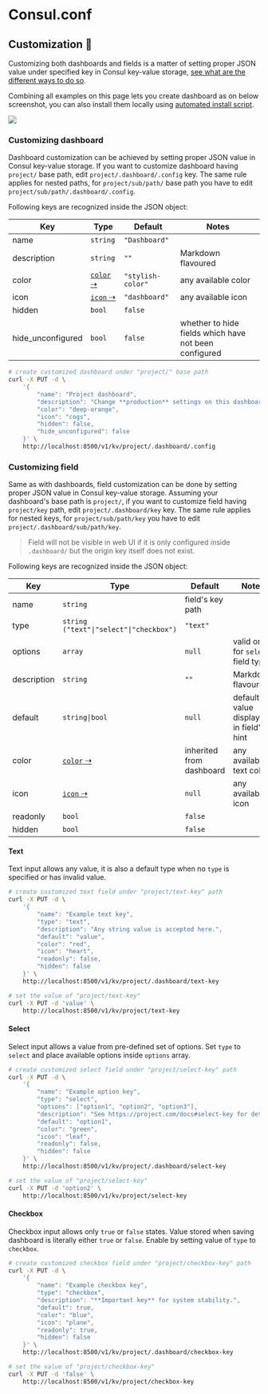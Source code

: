 # Consul.conf

## Customization :art:

Customizing both dashboards and fields is a matter of setting proper JSON value under specified key in Consul key-value storage, [see what are the different ways to do so](CONSUL.md#storing-values-in-key-value-storage).

Combining all examples on this page lets you create dashboard as on below screenshot, you can also install them locally using [automated install script](../README.md#install-examples).

![](https://user-images.githubusercontent.com/5011490/36344756-3725fa22-141f-11e8-8b08-1674c7d0d002.png)

### Customizing dashboard

Dashboard customization can be achieved by setting proper JSON value in Consul key-value storage. If you want to customize dashboard having `project/` base path, edit `project/.dashboard/.config` key. The same rule applies for nested paths, for `project/sub/path/` base path you have to edit `project/sub/path/.dashboard/.config`.

Following keys are recognized inside the JSON object:

| Key | Type | Default | Notes |
| --- | --- | --- | --- |
| name | `string` | `"Dashboard"` | |
| description | `string` | `""` | Markdown flavoured |
| color | [`color` &#8674;](https://mdbootstrap.com/css/colors/) | `"stylish-color"` | any available color |
| icon | [`icon` &#8674;](https://mdbootstrap.com/content/icons-list/) | `"dashboard"` | any available icon |
| hidden | `bool` | `false` | |
| hide_unconfigured | `bool` | `false` | whether to hide fields which have not been configured |

```bash
# create customized dashboard under "project/" base path
curl -X PUT -d \
    '{
        "name": "Project dashboard",
        "description": "Change **production** settings on this dashboard.\n\nVisit https://www.project.com/ to monitor your changes in action.",
        "color": "deep-orange",
        "icon": "cogs",
        "hidden": false,
        "hide_unconfigured": false
    }' \
    http://localhost:8500/v1/kv/project/.dashboard/.config
```

### Customizing field

Same as with dashboards, field customization can be done by setting proper JSON value in Consul key-value storage. Assuming your dashboard's base path is `project/`, if you want to customize field having `project/key` path, edit `project/.dashboard/key` key. The same rule applies for nested keys, for `project/sub/path/key` you have to edit `project/.dashboard/sub/path/key`.

> Field will not be visible in web UI if it is only configured inside `.dashboard/` but the origin key itself does not exist.

Following keys are recognized inside the JSON object:

| Key | Type | Default | Notes |
| --- | --- | --- | --- |
| name | `string` | field's key path | |
| type | <code>string ("text"&#124;"select"&#124;"checkbox")</code> | `"text"` | |
| options | `array` | `null` | valid only for `select` field type |
| description | `string` | `""` | Markdown flavoured |
| default | <code>string&#124;bool</code> | `null` | default value displayed in field's hint |
| color | [`color` &#8674;](https://mdbootstrap.com/css/colors/) | inherited from dashboard | any available text color |
| icon | [`icon` &#8674;](https://mdbootstrap.com/content/icons-list/) | `null` | any available icon |
| readonly | `bool` | `false` | |
| hidden | `bool` | `false` | |

#### Text

Text input allows any value, it is also a default type when no `type` is specified or has invalid value.

```bash
# create customized text field under "project/text-key" path
curl -X PUT -d \
    '{
        "name": "Example text key",
        "type": "text",
        "description": "Any string value is accepted here.",
        "default": "value",
        "color": "red",
        "icon": "heart",
        "readonly": false,
        "hidden": false
    }' \
    http://localhost:8500/v1/kv/project/.dashboard/text-key

# set the value of "project/text-key"
curl -X PUT -d 'value' \
    http://localhost:8500/v1/kv/project/text-key
```

#### Select

Select input allows a value from pre-defined set of options. Set `type` to `select` and place available options inside `options` array.

```bash
# create customized select field under "project/select-key" path
curl -X PUT -d \
    '{
        "name": "Example option key",
        "type": "select",
        "options": ["option1", "option2", "option3"],
        "description": "See https://project.com/docs#select-key for details.",
        "default": "option1",
        "color": "green",
        "icon": "leaf",
        "readonly": false,
        "hidden": false
    }' \
    http://localhost:8500/v1/kv/project/.dashboard/select-key

# set the value of "project/select-key"
curl -X PUT -d 'option2' \
    http://localhost:8500/v1/kv/project/select-key
```

#### Checkbox

Checkbox input allows only `true` or `false` states. Value stored when saving dashboard is literally either `true` or `false`. Enable by setting value of `type` to `checkbox`.

```bash
# create customized checkbox field under "project/checkbox-key" path
curl -X PUT -d \
    '{
        "name": "Example checkbox key",
        "type": "checkbox",
        "description": "**Important key** for system stability.",
        "default": true,
        "color": "blue",
        "icon": "plane",
        "readonly": true,
        "hidden": false
    }' \
    http://localhost:8500/v1/kv/project/.dashboard/checkbox-key

# set the value of "project/checkbox-key"
curl -X PUT -d 'false' \
    http://localhost:8500/v1/kv/project/checkbox-key
```